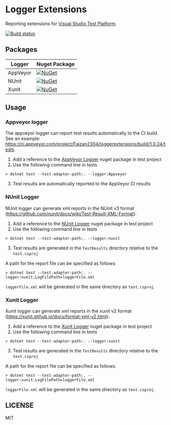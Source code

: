 # Logger Extensions
Reporting extensions for [Visual Studio Test Platform](https://gtihub.com/microsoft/vstest).

[![Build status](https://ci.appveyor.com/api/projects/status/6acdk0kx0smkcktl?svg=true)](https://ci.appveyor.com/project/Faizan2304/loggerextensions)

## Packages
| Logger | Nuget Package |
| ------ | ------------- |
| AppVeyor | [![NuGet](https://img.shields.io/nuget/v/Appveyor.TestLogger.svg)](https://www.nuget.org/packages/Appveyor.TestLogger/) |
| NUnit | [![NuGet](https://img.shields.io/nuget/v/NUnitXml.TestLogger.svg)](https://www.nuget.org/packages/NUnitXml.TestLogger/) |
| Xunit | [![NuGet](https://img.shields.io/nuget/v/XunitXml.TestLogger.svg)](https://www.nuget.org/packages/XunitXml.TestLogger/) |

## Usage
### Appveyor logger
The appveyor logger can report test results automatically to the CI build. See an example: https://ci.appveyor.com/project/Faizan2304/loggerextensions/build/1.0.24/tests.

1. Add a reference to the [AppVeyor Logger](https://www.nuget.org/packages/Appveyor.TestLogger) nuget package in test project
2. Use the following command line in tests
```
> dotnet test --test-adapter-path:. --logger:Appveyor
```
3. Test results are automatically reported to the AppVeyor CI results


### NUnit Logger
NUnit logger can generate xml reports in the NUnit v3 format (https://github.com/nunit/docs/wiki/Test-Result-XML-Format).

1. Add a reference to the [NUnit Logger](https://www.nuget.org/packages/NUnitXml.TestLogger) nuget package in test project
2. Use the following command line in tests
```
> dotnet test --test-adapter-path:. --logger:nunit
```
3. Test results are generated in the `TestResults` directory relative to the `test.csproj`

A path for the report file can be specified as follows:
```
> dotnet test --test-adapter-path:. --logger:nunit;LogFilePath=loggerFile.xml
```

`loggerFile.xml` will be generated in the same directory as `test.csproj`.
 
### Xunit Logger
Xunit logger can generate xml reports in the xunit v2 format (https://xunit.github.io/docs/format-xml-v2.html).

1. Add a reference to the [Xunit Logger](https://www.nuget.org/packages/XunitXml.TestLogger) nuget package in test project
2. Use the following command line in tests
```
> dotnet test --test-adapter-path:. --logger:xunit
```
3. Test results are generated in the `TestResults` directory relative to the `test.csproj`

A path for the report file can be specified as follows:
```
> dotnet test --test-adapter-path:. --logger:xunit;LogFilePath=loggerFile.xml
```

`loggerFile.xml` will be generated in the same directory as `test.csproj`.

## LICENSE
MIT
